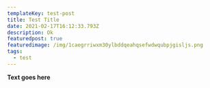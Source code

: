 ```yaml
---
templateKey: test-post
title: Test Title
date: 2021-02-17T16:12:33.793Z
description: Ok
featuredpost: true
featuredimage: /img/1caegrriwxm30ylbddqeahqsefwdwqubpjgisljs.png
tags:
  - test
---
```

**Text goes here**